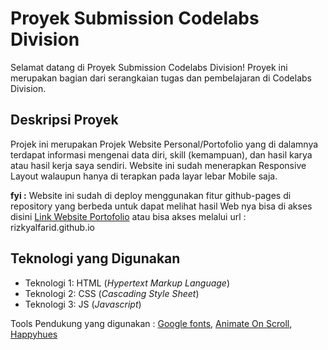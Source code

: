 # Proyek Submission Codelabs Division

Selamat datang di Proyek Submission Codelabs Division! Proyek ini merupakan bagian dari serangkaian tugas dan pembelajaran di Codelabs Division.

## Deskripsi Proyek

Projek ini merupakan Projek Website Personal/Portofolio yang di dalamnya terdapat informasi mengenai data diri, skill (kemampuan), dan hasil karya atau hasil kerja saya sendiri. Website ini sudah menerapkan Responsive Layout walaupun hanya di terapkan pada layar lebar Mobile saja.

**fyi :** Website ini sudah di deploy menggunakan fitur github-pages di repository yang berbeda untuk dapat melihat hasil Web nya bisa di akses disini [Link Website Portofolio](https://rizkyalfarid.github.io) atau bisa akses melalui url : rizkyalfarid.github.io

## Teknologi yang Digunakan

- Teknologi 1: HTML (*Hypertext Markup Language*)
- Teknologi 2: CSS (*Cascading Style Sheet*)
- Teknologi 3: JS (*Javascript*)

Tools Pendukung yang digunakan : [Google fonts](https://fonts.google.com), [Animate On Scroll](https://michalsnik.github.io/aos), [Happyhues](https://www.happyhues.co/)



